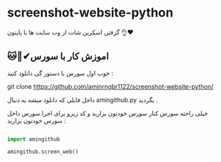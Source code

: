# screenshot-website-python
گرفتن اسکرین شات از وب سایت ها با پایتون 👌❤

## 🐱👤✔اموزش کار با سورس 

خوب اول سورس با دستور گی دانلود کنید :

git clone https://github.com/aminrngbr1122/screenshot-website-python/

داخل فایلی که دانلود میشه به دنبال amingithub.py بگردید .

خیلی راحته سورس کنار سورس خودتون بزارید و کد زیرو برای اجرا سورس داخل سورس خودتون بزارید :

```python

import amingithub

amingithub.screen_web()

```

